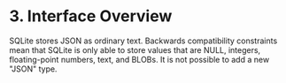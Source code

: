 # 3\. Interface Overview



SQLite stores JSON as ordinary text.
Backwards compatibility constraints mean that SQLite is only able to
store values that are NULL, integers, floating\-point numbers, text,
and BLOBs. It is not possible to add a new "JSON" type.




